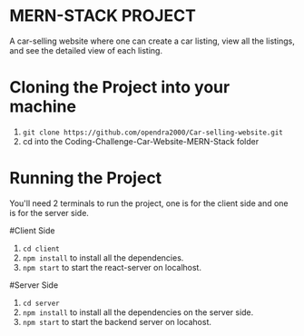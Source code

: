 # MERN-STACK PROJECT
A car-selling website where one can create a car listing, view all the listings, and see the detailed view of each listing.


# Cloning the Project into your machine
1. ```git clone https://github.com/opendra2000/Car-selling-website.git```
2. cd into the Coding-Challenge-Car-Website-MERN-Stack folder

# Running the Project

You'll need 2 terminals to run the project, one is for the client side and one is for the server side.

#Client Side
1. ```cd client``` 
2. ```npm install``` to install all the dependencies.
3. ```npm start``` to start the react-server on localhost.

#Server Side
1. ```cd server```
2. ```npm install``` to install all the dependencies on the server side.
3. ```npm start``` to start the backend server on locahost.

